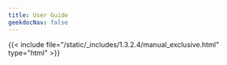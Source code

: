 ```yaml
---
title: User Guide
geekdocNav: false
---
```

{{< include file="/static/_includes/1.3.2.4/manual_exclusive.html" type="html" >}}
